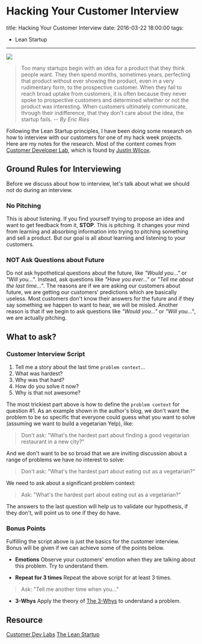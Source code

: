 # Hacking Your Customer Interview

title: Hacking Your Customer Interview
date: 2016-03-22 18:00:00
tags:
- Lean Startup

---

<img src="http://i.imgur.com/i5nlFQR.png" style="max-height: 250px;"/>

>Too many startups begin with an idea for a product that they think people want. They then spend months, sometimes years, perfecting that product without ever showing the product, even in a very rudimentary form, to the prospective customer. When they fail to reach broad uptake from customers, it is often because they never spoke to prospective customers and determined whether or not the product was interesting. When customers ultimately communicate, through their indifference, that they don't care about the idea, the startup fails. *-- By Eric Ries*

<!--more-->

Following the Lean Startup principles, I have been doing some research on how to interview with our customers for one of my hack week projects. Here are my notes for the research. Most of the content comes from [Customer Developer Lab](http://customerdevlabs.com/), which is found by [Justin Wilcox](https://www.linkedin.com/in/justinwilcox).

## Ground Rules for Interviewing
Before we discuss about how to interview, let's talk about what we should not do during an interview.
###  No Pitching
This is about listening. If you find yourself trying to propose an idea and want to get feedback from it, **STOP**. This is pitching. It changes your mind from learning and absorbing information into trying to pitching something and sell a product. But our goal is all about learning and listening to your customers.

### NOT Ask Questions about Future
Do not ask hypothetical questions about the future, like *"Would you..."* or *"Will you..."*. Instead, ask questions like *"Have you ever..."* or *"Tell me about the last time..."*. The reasons are if we are asking our customers about future, we are getting our customers' predictions which are basically useless. Most customers don't know their answers for the future and if they say something we happen to want to hear, we will be misled. Another reason is that if we begin to ask questions like *"Would you..."* or *"Will you..."*, we are actually pitching.

## What to ask?

### Customer Interview Script
1. Tell me a story about the last time `problem context`...
2. What was hardest?
3. Why was that hard?
4. How do you solve it now?
5. Why is that not awesome?

The most trickiest part above is how to define the `problem context` for question #1. As an example shown in the author's blog, we don't want the problem to be so specific that everyone could guess what you want to solve (assuming we want to build a vegetarian Yelp), like:
> Don't ask: "What's the hardest part about finding a good vegetarian restaurant in a new city?"

And we don't want to be so broad that we are inviting discussion about a range of problems we have no interest to solve:
> Don't ask: "What's the hardest part about eating out as a vegetarian?"

We need to ask about a significant problem context:
> Ask: "What's the hardest part about eating out as a vegetarian?"

The answers to the last question will help us to validate our hypothesis, if they don't, will point us to one if they do have.

### Bonus Points
Fulfilling the script above is just the basics for the customer interview. Bonus will be given if we can achieve some of the points below.

- **Emotions**
Observe your customers' emotion when they are talking about this problem. Try to understand them.

- **Repeat for 3 times**
Repeat the above script for at least 3 times.
>Ask: "Tell me another time when you..."

- **3-Whys**
Apply the theory of [The 3-Whys](http://www.inc.com/jason-surfrapp/the-theory-of-the-3-whys.html) to understand a problem.

## Resource
[Customer Dev Labs](http://customerdevlabs.com/)
[The Lean Startup](http://theleanstartup.com/)


